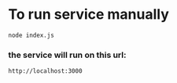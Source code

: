 # To run service manually
````
node index.js
````

### the service will run on this url:
````
http://localhost:3000
````
